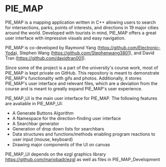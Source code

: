 # PIE_MAP
PIE_MAP is a mapping application written in C++ allowing users to search for intersections, parks, points of interests, and directions in 19 major cities around the world. Developed with tourists in mind, PIE_MAP offers a great user interface with impressive visuals and easy navigation. 

PIE_MAP is co-developed by Raymond Yang (https://github.com/Electronic-Yoda), Stephen Wang (https://github.com/Stephenwang3801), and David Tran (https://github.com/davidtran001). 

Since some of the project is a part of the university's course work, most of PIE_MAP is kept private on GitHub. This repository is meant to demonstrate PIE_MAP's functionality with gifs and photos. Additionally, it stores PIE_MAP's user interface and relevant files, which are a deviation from the course and is meant to greatly expand PIE_MAP's user experience.



PIE_MAP_UI is the main user interface for PIE_MAP. The following features are avaliable in PIE_MAP_UI:
- A Generate Buttons Algorithm
- A Namespace for the direction-finding user interface
- A Searchbar generator
- Generation of drop down lists for searchbars
- Data structures and functions/methods enabling program reactions to user input (mouse, keyboard)
- Drawing major components of the UI on canvas

PIE_MAP_UI depends on the ezgl graphics library https://github.com/mariobadr/ezgl 
as well as files in PIE_MAP_Development
